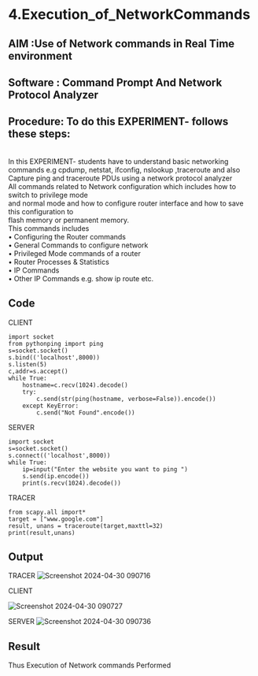 # 4.Execution_of_NetworkCommands
## AIM :Use of Network commands in Real Time environment
## Software : Command Prompt And Network Protocol Analyzer
## Procedure: To do this EXPERIMENT- follows these steps:
<BR>
In this EXPERIMENT- students have to understand basic networking commands e.g cpdump, netstat, ifconfig, nslookup ,traceroute and also Capture ping and traceroute PDUs using a network protocol analyzer 
<BR>
All commands related to Network configuration which includes how to switch to privilege mode
<BR>
and normal mode and how to configure router interface and how to save this configuration to
<BR>
flash memory or permanent memory.
<BR>
This commands includes
<BR>
• Configuring the Router commands
<BR>
• General Commands to configure network
<BR>
• Privileged Mode commands of a router 
<BR>
• Router Processes & Statistics
<BR>
• IP Commands
<BR>
• Other IP Commands e.g. show ip route etc.
<BR>

## Code
CLIENT
```
import socket 
from pythonping import ping 
s=socket.socket() 
s.bind(('localhost',8000)) 
s.listen(5) 
c,addr=s.accept() 
while True: 
    hostname=c.recv(1024).decode() 
    try: 
        c.send(str(ping(hostname, verbose=False)).encode()) 
    except KeyError: 
        c.send("Not Found".encode())
```
SERVER
```
import socket 
s=socket.socket() 
s.connect(('localhost',8000)) 
while True: 
    ip=input("Enter the website you want to ping ") 
    s.send(ip.encode()) 
    print(s.recv(1024).decode())
```
TRACER
```
from scapy.all import* 
target = ["www.google.com"] 
result, unans = traceroute(target,maxttl=32) 
print(result,unans)
```

## Output
TRACER
![Screenshot 2024-04-30 090716](https://github.com/SAISANJAY10/4.Execution_of_NetworkCommends/assets/144228073/9501d7df-8649-4434-8ef9-9d970e7a7a06)

CLIENT

![Screenshot 2024-04-30 090727](https://github.com/SAISANJAY10/4.Execution_of_NetworkCommends/assets/144228073/d14de075-0769-4870-96d4-837613ef8d6d)

SERVER
![Screenshot 2024-04-30 090736](https://github.com/SAISANJAY10/4.Execution_of_NetworkCommends/assets/144228073/9d06ee6c-4fb4-425f-92de-a754a520c716)


## Result

Thus Execution of Network commands Performed 

